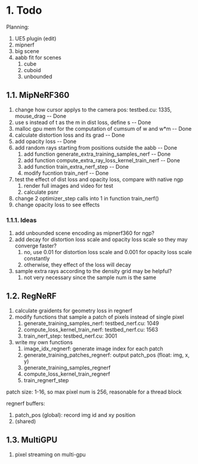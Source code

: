 # 1. Todo
Planning:
1. UE5 plugin (edit)
2. mipnerf
3. big scene
4. aabb fit for scenes
   1. cube
   2. cuboid
   3. unbounded
## 1.1. MipNeRF360
1. change how cursor applys to the camera pos: testbed.cu: 1335, mouse_drag -- Done
2. use s instead of t as the m in dist loss, define s -- Done
3. malloc gpu mem for the computation of cumsum of w and w*m -- Done
4. calculate distortion loss and its grad -- Done
5. add opacity loss -- Done
6. add random rays starting from positions outside the aabb -- Done
   1. add function generate_extra_training_samples_nerf -- Done
   2. add function compute_extra_ray_loss_kernel_train_nerf -- Done
   3. add function train_extra_nerf_step -- Done
   4. modify fucntion train_nerf -- Done
7. test the effect of dist loss and opacity loss, compare with native ngp
   1. render full images and video for test
   2. calculate psnr
8. change 2 optimizer_step calls into 1 in function train_nerf()
9. change opacity loss to see effects

### 1.1.1. Ideas
1. add unbounded scene encoding as mipnerf360 for ngp?
2. add decay for distortion loss scale and opacity loss scale so they may converge faster?
   1. no, use 0.01 for distortion loss scale and 0.001 for opacity loss scale constantly
   2. otherwise, they effect of the loss will decay
3. sample extra rays according to the density grid may be helpful?
   1. not very necessary since the sample num is the same

## 1.2. RegNeRF
1. calculate graidents for geometry loss in regnerf
2. modify functions that sample a patch of pixels instead of single pixel
   1. generate_training_samples_nerf: testbed_nerf.cu: 1049
   2. compute_loss_kernel_train_nerf: testbed_nerf.cu: 1563
   3. train_nerf_step: testbed_nerf.cu: 3001
3. write my own functions
   1. image_idx_regnerf: generate image index for each patch
   2. generate_training_patches_regnerf: output patch_pos (float: img, x, y)
   3. generate_training_samples_regnerf
   4. compute_loss_kernel_train_regnerf
   5. train_regnerf_step

patch size: 1-16, so max pixel num is 256, reasonable for a thread block

regnerf buffers:
1. patch_pos (global): record img id and xy position
2. (shared)

## 1.3. MultiGPU
1. pixel streaming on multi-gpu
